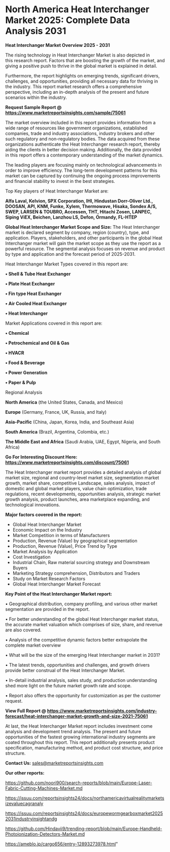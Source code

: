 # North America Heat Interchanger Market 2025: Complete Data Analysis 2031

<Strong> Heat Interchanger Market Overview 2025 - 2031</strong>

The rising technology in Heat Interchanger Market is also depicted in this research report. Factors that are boosting the growth of the market, and giving a positive push to thrive in the global market is explained in detail.

Furthermore, the report highlights on emerging trends, significant drivers, challenges, and opportunities, providing all necessary data for thriving in the industry. This report market research offers a comprehensive perspective, including an in-depth analysis of the present and future scenarios within the industry.

<strong>Request Sample Report @ <a href=https://www.marketreportsinsights.com/sample/75061>https://www.marketreportsinsights.com/sample/75061</a></strong>

The market overview included in this report provides information from a wide range of resources like government organizations, established companies, trade and industry associations, industry brokers and other such regulatory and non-regulatory bodies. The data acquired from these organizations authenticate the Heat Interchanger research report, thereby aiding the clients in better decision making. Additionally, the data provided in this report offers a contemporary understanding of the market dynamics.

The leading players are focusing mainly on technological advancements in order to improve efficiency. The long-term development patterns for this market can be captured by continuing the ongoing process improvements and financial stability to invest in the best strategies.

Top Key players of Heat Interchanger Market are:

<strong>Alfa Laval, Kelvion, SPX Corporation, IHI, Hindustan Dorr-Oliver Ltd., DOOSAN, API, KNM, Funke, Xylem, Thermowave, Hisaka, Sondex A/S, SWEP, LARSEN & TOUBRO, Accessen, THT, Hitachi Zosen, LANPEC, Siping ViEX, Beichen, Lanzhou LS, Defon, Ormandy, FL-HTEP</strong>

<strong><b>Global Heat Interchanger Market Scope and Size:</b></strong>
The Heat Interchanger market is declared segment by company, region (country), type, and application. Players, stakeholders, and other participants in the global Heat Interchanger market will gain the market scope as they use the report as a powerful resource. The segmental analysis focuses on revenue and product by type and application and the forecast period of 2025-2031.

Heat Interchanger Market Types covered in this report are:

<strong>• Shell & Tube Heat Exchanger

• Plate Heat Exchanger

• Fin type Heat Exchanger

• Air Cooled Heat Exchanger

• Heat Interchanger</strong>

Market Applications covered in this report are:

<strong>• Chemical

• Petrochemical and Oil & Gas

• HVACR

• Food & Beverage

• Power Generation

• Paper & Pulp</strong> 

Regional Analysis

<strong>North America</strong> (the United States, Canada, and Mexico)

<strong>Europe</strong> (Germany, France, UK, Russia, and Italy)

<strong>Asia-Pacific</strong> (China, Japan, Korea, India, and Southeast Asia)

<strong>South America</strong> (Brazil, Argentina, Colombia, etc.)

<strong>The Middle East and Africa</strong> (Saudi Arabia, UAE, Egypt, Nigeria, and South Africa)

<strong>Go For Interesting Discount Here: <a href=https://www.marketreportsinsights.com/discount/75061>https://www.marketreportsinsights.com/discount/75061</a></strong>

The Heat Interchanger market report provides a detailed analysis of global market size, regional and country-level market size, segmentation market growth, market share, competitive Landscape, sales analysis, impact of domestic and global market players, value chain optimization, trade regulations, recent developments, opportunities analysis, strategic market growth analysis, product launches, area marketplace expanding, and technological innovations.

<strong><b>Major factors covered in the report:</b></strong>
<ul>
  <li>Global Heat Interchanger Market </li>
  <li>Economic Impact on the Industry</li>
  <li>Market Competition in terms of Manufacturers</li>
  <li>Production, Revenue (Value) by geographical segmentation</li>
  <li>Production, Revenue (Value), Price Trend by Type</li>
  <li>Market Analysis by Application</li>
  <li>Cost Investigation</li>
  <li>Industrial Chain, Raw material sourcing strategy and Downstream Buyers</li>
  <li>Marketing Strategy comprehension, Distributors and Traders</li>
  <li>Study on Market Research Factors</li>
  <li>Global Heat Interchanger Market Forecast</li>
</ul>

<strong><b>Key Point of the Heat Interchanger Market report:</b></strong>

• Geographical distribution, company profiling, and various other market segmentation are provided in the report.

• For better understanding of the global Heat Interchanger market status, the accurate market valuation which comprises of size, share, and revenue are also covered.

• Analysis of the competitive dynamic factors better extrapolate the complete market overview

• What will be the size of the emerging Heat Interchanger market in 2031?

• The latest trends, opportunities and challenges, and growth drivers provide better construal of the Heat Interchanger Market.

• In-detail industrial analysis, sales study, and production understanding shed more light on the future market growth rate and scope.

• Report also offers the opportunity for customization as per the customer request.

<strong><b>View Full Report @ <a href=https://www.marketreportsinsights.com/industry-forecast/heat-interchanger-market-growth-and-size-2021-75061>https://www.marketreportsinsights.com/industry-forecast/heat-interchanger-market-growth-and-size-2021-75061</a></b></strong>


At last, the Heat Interchanger Market report includes investment come analysis and development trend analysis. The present and future opportunities of the fastest growing international industry segments are coated throughout this report. This report additionally presents product specification, manufacturing method, and product cost structure, and price structure.

<strong>Contact Us:</strong>
sales@marketreportsinsights.com

<strong>Our other reports:</strong>

<a href=https://github.com/noori900/search-reports/blob/main/Europe-Laser-Fabric-Cutting-Machines-Market.md>https://github.com/noori900/search-reports/blob/main/Europe-Laser-Fabric-Cutting-Machines-Market.md</a>

<a href=https://issuu.com/reportsinsights24/docs/northamericavirtualrealitymarketsizevaluecagranaly>https://issuu.com/reportsinsights24/docs/northamericavirtualrealitymarketsizevaluecagranaly</a>

<a href=https://issuu.com/reportsinsights24/docs/europewormgearboxmarket20252031industryinsightandg>https://issuu.com/reportsinsights24/docs/europewormgearboxmarket20252031industryinsightandg</a>

<a href=https://github.com/Hindavii9/trending-report/blob/main/Europe-Handheld-Photoionization-Detectors-Market.md>https://github.com/Hindavii9/trending-report/blob/main/Europe-Handheld-Photoionization-Detectors-Market.md</a>

<a href=https://ameblo.jp/cargo656/entry-12893273978.html>https://ameblo.jp/cargo656/entry-12893273978.html</a>"
